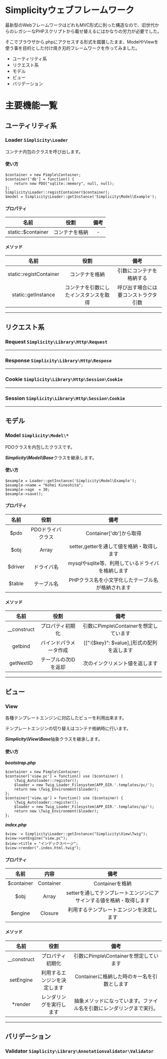 # Simplicityウェブフレームワーク

最新型のWebフレームワークはどれもMVC形式に則った構造なので、旧世代からのレガシーなPHPスクリプトから載せ替えるにはかなりの労力が必要でした。

そこでブラウザから.phpにアクセスする形式を踏襲したまま、ModelやViewを使う事を目的とした付け焼き刃的フレームワークを作ってみました。

- ユーティリティ系
- リクエスト系
- モデル
- ビュー
- バリデーション

# 主要機能一覧

## ユーティリティ系

### Loader ```Simplicity\Loader```
コンテナ内包のクラスを呼び出します。

#### 使い方
```
$container = new Pimple\Container;
$container['db'] = function() {
    return new PDO("sqlite::memory", null, null);
};
Simplicity\Loader::registContainer($container);
$model = Simplicity\Loader::getInstance('Simplicity\Model\Example');
```

#### プロパティ
名前 | 役割 | 備考
:----:|:----:|:----:
static::$container | コンテナを格納 | -

#### メソッド
名前 | 役割 | 備考
:----:|:----:|:----:
static::registContainer | コンテナを格納 | 引数にコンテナを格納する
static::getInstance | コンテナを引数にしたインスタンスを取得 | 呼び出す場合には要コンストラクタ引数

---

## リクエスト系

### Request ```Simplicity\Library\Http\Request```

---

### Response ```Simplicity\Library\Http\Respose```

---

### Cookie ```Simplicity\Library\Http\Session\Cookie```

---

### Session ```Simplicity\Library\Http\Session\Cookie```

---

## モデル

### Model ```Simplicity\Model\*```

PDOクラスを内包したクラスです。

***Simplicity\Model\Base***クラスを継承します。

#### 使い方

```
$example = Loader::getInstance('Simplicity\Model\Example');
$example->name = "Kohei Kinoshita";
$example->age  = 30;
$example->save();
```

#### プロパティ
 名前 | 役割 | 備考
:----:|:----:|:----:
$pdo | PDOドライバクラス | Container['db']から取得
$obj | Array | setter,getterを通して値を格納・取得します
$driver | ドライバ名 | mysqlやsqlite等、利用しているドライバを格納します
$table | テーブル名 | PHPクラス名を小文字化したテーブル名が格納されます

#### メソッド
 名前 | 役割 | 備考
:----:|:----:|:----:
__construct | プロパティ初期化 | 引数にPimple\Containerを想定しています
getbind | バインドパラメータ作成 | [[":{$key}": $value],]形式の配列を返します
getNextID | テーブルの次IDを返却 | 次のインクリメント値を返します

---

## ビュー

### View

各種テンプレートエンジンに対応したビューを利用出来ます。

テンプレートエンジンの切り替えはコンテナ格納時に行います。

***Simplicity\View\Base***抽象クラスを継承します。

#### 使い方
***bootstrap.php***
```
$container = new Pimple\Container;
$container['view.pc'] = function() use ($container) {
    \Twig_Autoloader::register();
    $loader = new Twig_Loader_Filesystem(APP_DIR.'.templates/pc/');
    return new \Twig_Environment($loader);
};
$container['view.sp'] = function() use ($container) {
    \Twig_Autoloader::register();
    $loader = new Twig_Loader_Filesystem(APP_DIR.'.templates/sp/');
    return new \Twig_Environment($loader);
};
```
***index.php***
```
$view  = Simplicity\Loader::getInstance("Simplicity\View\Twig");
$view->setEngine("view.pc");
$view->title = "インデックスページ";
$view->render(".index.html.twig");
```

#### プロパティ
 名前 | 内容 | 備考
:----:|:----:|:----:
$container | Container | Containerを格納
$obj | Array | setterを通してテンプレートエンジンにアサインする値を格納・取得します
$engine | Closure | 利用するテンプレートエンジンを決定します

#### メソッド
 名前 | 役割 | 備考
:----:|:----:|:----:
__construct | プロパティ初期化 | 引数にPimple\Containerを想定しています
setEngine | 利用するエンジンを決定します | Containerに格納した時のキー名を引数とします
*render | レンダリングを実行します | 抽象メソッドになっています。ファイル名を引数にレンダリングまで実行。

---

## バリデーション

### Validator ```Simplicity\Library\Annotationvalidator\Validator```
